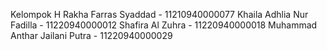 Kelompok H
Rakha Farras Syaddad - 11210940000077
Khaila Adhlia Nur Fadilla - 11220940000012
Shafira Al Zuhra - 11220940000018
Muhammad Anthar Jailani Putra - 11220940000029
